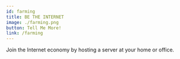 ```yaml
---
id: farming
title: BE THE INTERNET
image: ./farming.png
button: Tell Me More!
link: /farming
---
```


Join the Internet economy by hosting a server at your home or office.

